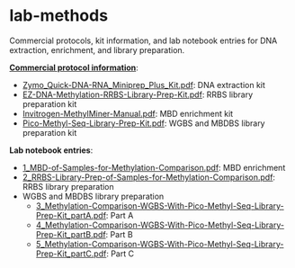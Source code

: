 # lab-methods

Commercial protocols, kit information, and lab notebook entries for DNA extraction, enrichment, and library preparation.

[**Commercial protocol information**](https://github.com/hputnam/Meth_Compare/tree/master/lab-methods/commercial-protocols):

- [Zymo_Quick-DNA-RNA_Miniprep_Plus_Kit.pdf](https://github.com/hputnam/Meth_Compare/blob/master/lab-methods/commercial-protocols/Zymo_Quick-DNA-RNA_Miniprep_Plus_Kit.pdf): DNA extraction kit
- [EZ-DNA-Methylation-RRBS-Library-Prep-Kit.pdf](https://github.com/hputnam/Meth_Compare/blob/master/lab-methods/commercial-protocols/EZ-DNA-Methylation-RRBS-Library-Prep-Kit.pdf): RRBS library preparation kit
- [Invitrogen-MethylMiner-Manual.pdf](https://github.com/hputnam/Meth_Compare/blob/master/lab-methods/commercial-protocols/Invitrogen-MethylMiner-Manual.pdf): MBD enrichment kit
- [Pico-Methyl-Seq-Library-Prep-Kit.pdf](https://github.com/hputnam/Meth_Compare/blob/master/lab-methods/commercial-protocols/Pico-Methyl-Seq-Library-Prep-Kit.pdf): WGBS and MBDBS library preparation kit


**Lab notebook entries**:

- [1_MBD-of-Samples-for-Methylation-Comparison.pdf](https://github.com/hputnam/Meth_Compare/blob/master/lab-methods/1_MBD-of-Samples-for-Methylation-Comparison.pdf): MBD enrichment
- [2_RRBS-Library-Prep-of-Samples-for-Methylation-Comparison.pdf](https://github.com/hputnam/Meth_Compare/blob/master/lab-methods/2_RRBS-Library-Prep-of-Samples-for-Methylation-Comparison.pdf): RRBS library preparation
- WGBS and MBDBS library preparation
	- [3_Methylation-Comparison-WGBS-With-Pico-Methyl-Seq-Library-Prep-Kit_partA.pdf](https://github.com/hputnam/Meth_Compare/blob/master/lab-methods/3_Methylation-Comparison-WGBS-With-Pico-Methyl-Seq-Library-Prep-Kit_partA.pdf): Part A
	- [4_Methylation-Comparison-WGBS-With-Pico-Methyl-Seq-Library-Prep-Kit_partB.pdf](https://github.com/hputnam/Meth_Compare/blob/master/lab-methods/4_Methylation-Comparison-WGBS-With-Pico-Methyl-Seq-Library-Prep-Kit_partB.pdf): Part B
	- [5_Methylation-Comparison-WGBS-With-Pico-Methyl-Seq-Library-Prep-Kit_partC.pdf](https://github.com/hputnam/Meth_Compare/blob/master/lab-methods/5_Methylation-Comparison-WGBS-With-Pico-Methyl-Seq-Library-Prep-Kit_partC.pdf): Part C